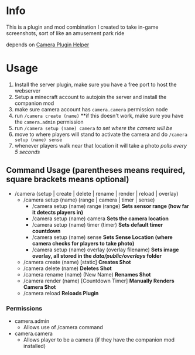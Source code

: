 # Info
This is a plugin and mod combination I created to take in-game screenshots, sort of like an amusement park ride

depends on [Camera Plugin Helper](https://github.com/Chilllyy/CameraPluginHelper)

# Usage
1. Install the server plugin, make sure you have a free port to host the webserver 
2. Setup a minecraft account to autojoin the server and install the companion mod
3. make sure camera account has `camera.camera` permission node
4. run `/camera create (name)` **if this doesn't work, make sure you have the `camera.admin` permission
5. run `/camera setup (name) camera` *to set where the camera will be*
6. move to where players will stand to activate the camera and do `/camera setup (name) sense`
7. whenever players walk near that location it will take a photo *polls every 5 seconds*



## Command Usage (parentheses means required, square brackets means optional)
- /camera (setup | create | delete | rename | render | reload | overlay)
  - /camera setup (name) (range | camera | timer | sense)
    - /camera setup (name) range (range) **Sets sensor range (how far it detects players in)**
    - /camera setup (name) camera **Sets the camera location**
    - /camera setup (name) timer (timer) **Sets default timer countdown**
    - /camera setup (name) sense **Sets Sense Location (where camera checks for players to take photo)**
    - /camera setup (name) overlay (overlay filename) **Sets image overlay, all stored in the *data/public/overlays* folder**
  - /camera create (name) [static] **Creates Shot**
  - /camera delete (name) **Deletes Shot**
  - /camera rename (name) (New Name) **Renames Shot**
  - /camera render (name) [Countdown Timer] **Manually Renders Camera Shot**
  - /camera reload **Reloads Plugin**

### Permissions
- camera.admin
  - Allows use of /camera command
- camera.camera
  - Allows player to be a camera (if they have the companion mod installed)